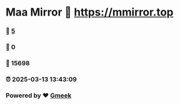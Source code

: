 # Maa Mirror :link: https://mmirror.top 
### :page_facing_up: [5](https://mmirror.top/tag.html) 
### :speech_balloon: 0 
### :hibiscus: 15698 
### :alarm_clock: 2025-03-13 13:43:09 
### Powered by :heart: [Gmeek](https://github.com/Meekdai/Gmeek)
